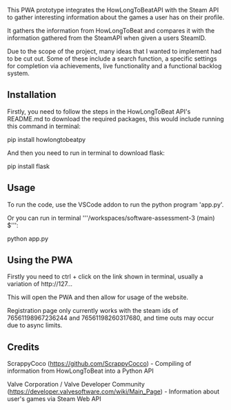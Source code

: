 This PWA prototype integrates the HowLongToBeatAPI with the Steam API to gather interesting information about the games a user has on their profile.

It gathers the information from HowLongToBeat and compares it with the information gathered from the SteamAPI when given a users SteamID.

Due to the scope of the project, many ideas that I wanted to implement had to be cut out. Some of these include a search function, a specific settings for completion via achievements, live functionality and a functional backlog system.

## Installation

Firstly, you need to follow the steps in the HowLongToBeat API's README.md to download the required packages, this would include running this command in terminal:

pip install howlongtobeatpy

And then you need to run in terminal to download flask:

pip install flask

## Usage

To run the code, use the VSCode addon to run the python program 'app.py'.

Or you can run in terminal '''/workspaces/software-assessment-3 (main) $''':

python app.py

## Using the PWA

Firstly you need to ctrl + click on the link shown in terminal, usually a variation of http://127...

This will open the PWA and then allow for usage of the website.

Registration page only currently works with the steam ids of 76561198967236244 and 76561198260317680, and time outs may occur due to async limits.

## Credits

ScrappyCoco (https://github.com/ScrappyCocco) - Compiling of information from HowLongToBeat into a Python API 

Valve Corporation / Valve Developer Community (https://developer.valvesoftware.com/wiki/Main_Page) - Information about user's games via Steam Web API